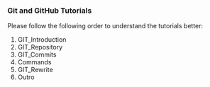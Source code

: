 ### Git and GitHub Tutorials

Please follow the following order to understand the tutorials better:

1. GIT_Introduction
2. GIT_Repository
3. GIT_Commits
4. Commands
5. GIT_Rewrite
6. Outro